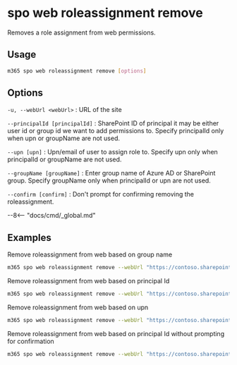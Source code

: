# spo web roleassignment remove

Removes a role assignment from web permissions.

## Usage

```sh
m365 spo web roleassignment remove [options]
```

## Options

`-u, --webUrl <webUrl>`
: URL of the site

`--principalId [principalId]`
: SharePoint ID of principal it may be either user id or group id we want to add permissions to. Specify principalId only when upn or groupName are not used.

`--upn [upn]`
: Upn/email of user to assign role to. Specify upn only when principalId or groupName are not used.

`--groupName [groupName]`
: Enter group name of Azure AD or SharePoint group. Specify groupName only when principalId or upn are not used.

`--confirm [confirm]`
: Don't prompt for confirming removing the roleassignment.

--8<-- "docs/cmd/_global.md"

## Examples

Remove roleassignment from web based on group name

```sh
m365 spo web roleassignment remove --webUrl "https://contoso.sharepoint.com/sites/contoso-sales"  --groupName "saleGroup"
```

Remove roleassignment from web based on principal Id

```sh
m365 spo web roleassignment remove --webUrl "https://contoso.sharepoint.com/sites/contoso-sales"  --principalId 2
```

Remove roleassignment from web based on upn

```sh
m365 spo web roleassignment remove --webUrl "https://contoso.sharepoint.com/sites/contoso-sales"  --upn "someaccount@tenant.onmicrosoft.com"
```

Remove roleassignment from web based on principal Id without prompting for confirmation

```sh
m365 spo web roleassignment remove --webUrl "https://contoso.sharepoint.com/sites/contoso-sales"  --principalId 2 --confirm
```
